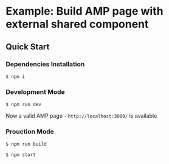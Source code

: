 # Example: Build AMP page with external shared component

## Quick Start

### Dependencies Installation

```
$ npm i
```

### Development Mode

```
$ npm run dev
```

Now a valid AMP page - `http://localhost:3000/` is available

### Prouction Mode

```
$ npm run build
```

```
$ npm start
```
